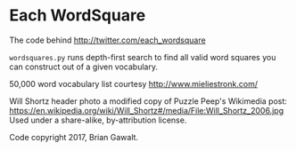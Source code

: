 # Each WordSquare

The code behind http://twitter.com/each_wordsquare

`wordsquares.py` runs depth-first search to find all valid word squares
you can construct out of a given vocabulary.

50,000 word vocabulary list courtesy http://www.mieliestronk.com/

Will Shortz header photo a modified copy of Puzzle Peep's Wikimedia post:
https://en.wikipedia.org/wiki/Will_Shortz#/media/File:Will_Shortz_2006.jpg  
Used under a share-alike, by-attribution license.

Code copyright 2017, Brian Gawalt.

